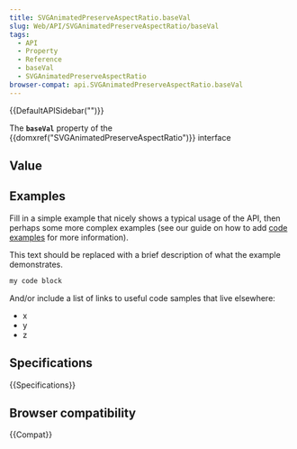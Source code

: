 ```yaml
---
title: SVGAnimatedPreserveAspectRatio.baseVal
slug: Web/API/SVGAnimatedPreserveAspectRatio/baseVal
tags:
  - API
  - Property
  - Reference
  - baseVal
  - SVGAnimatedPreserveAspectRatio
browser-compat: api.SVGAnimatedPreserveAspectRatio.baseVal
---
```

{{DefaultAPISidebar("")}}

The **`baseVal`** property of the {{domxref("SVGAnimatedPreserveAspectRatio")}} interface 

## Value



## Examples

Fill in a simple example that nicely shows a typical usage of the API, then perhaps some more complex examples (see our guide on how to add [code examples](/en-US/docs/MDN/Contribute/Structures/Code_examples) for more information).

This text should be replaced with a brief description of what the example demonstrates.

```js
my code block
```

And/or include a list of links to useful code samples that live elsewhere:

*   x
*   y
*   z

## Specifications

{{Specifications}}

## Browser compatibility

{{Compat}}


